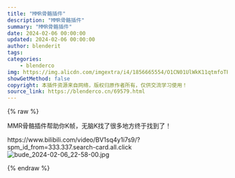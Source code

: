 ```yaml
---
title: "MMR骨骼插件"
description: "MMR骨骼插件"
summary: "MMR骨骼插件"
date: 2024-02-06 00:00:00
updated: 2024-02-06 00:00:00
author: blenderit
tags: 
categories:
    - blenderco
img: https://img.alicdn.com/imgextra/i4/1856665554/O1CN01UlWkK11qtmfoTPvnl_!!1856665554.jpg
showGetMethod: false
copyright: 本插件资源来自网络，版权归原作者所有，仅供交流学习使用！
source_link: https://blenderco.cn/69579.html
---
```


{% raw %}
<p>MMR骨骼插件帮助你K帧，无脑K找了很多地方终于找到了！</p><p>https://www.bilibili.com/video/BV1sq4y1i7s9/?spm_id_from=333.337.search-card.all.click<br>
<img src="https://img.alicdn.com/imgextra/i4/1856665554/O1CN01UlWkK11qtmfoTPvnl_!!1856665554.jpg" alt="bude_2024-02-06_22-58-00.jpg"></p>
<div style="display: none">blenderco</div>
{% endraw %}